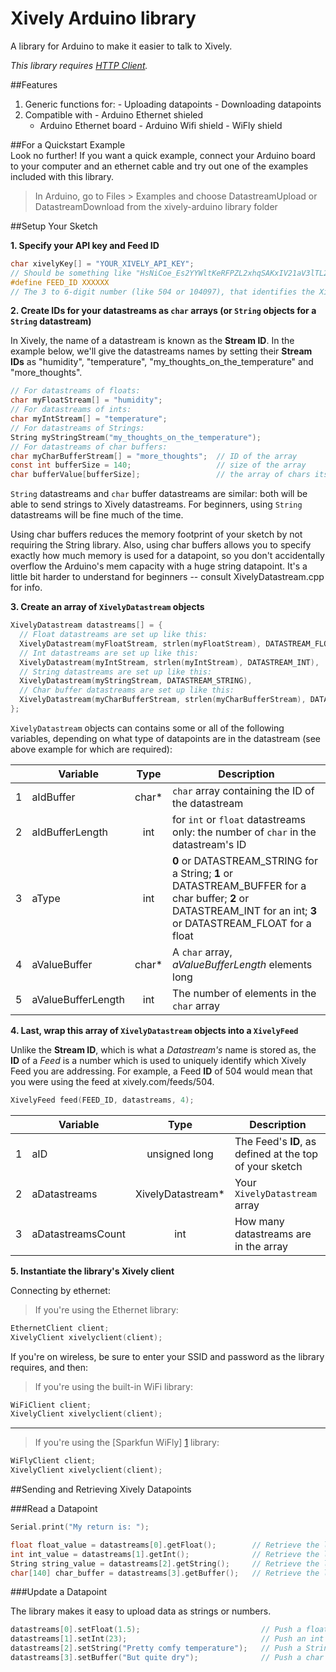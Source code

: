 Xively Arduino library
================

A library for Arduino to make it easier to talk to Xively.

_This library requires [_HTTP Client_](https://github.com/amcewen/HttpClient)._

##Features

   1. Generic functions for:
   	- Uploading datapoints
   	- Downloading datapoints
   2. Compatible with
   	- Arduino Ethernet shieled
      - Arduino Ethernet board
   	- Arduino Wifi shield
   	- WiFly shield

##For a Quickstart Example  
Look no further!  If you want a quick example, connect your Arduino board to your computer and an ethernet cable and try out one of the examples included with this library.

>In Arduino, go to Files > Examples and choose DatastreamUpload or DatastreamDownload from the xively-arduino library folder	

##Setup Your Sketch

**1. Specify your API key and Feed ID**
```c
char xivelyKey[] = "YOUR_XIVELY_API_KEY";
// Should be something like "HsNiCoe_Es2YYWltKeRFPZL2xhqSAKxIV21aV3lTL2h5OD0g"
#define FEED_ID XXXXXX 
// The 3 to 6-digit number (like 504 or 104097), that identifies the Xively Feed you're using
```

**2. Create IDs for your datastreams as `char` arrays (or `String` objects for a `String` datastream)**

In Xively, the name of a datastream is known as the **Stream ID**.  In the example below, we'll give the datastreams names by setting their **Stream IDs** as "humidity", "temperature", "my_thoughts_on_the_temperature" and "more_thoughts".

```c
// For datastreams of floats:
char myFloatStream[] = "humidity";
// For datastreams of ints:
char myIntStream[] = "temperature";
// For datastreams of Strings:
String myStringStream("my_thoughts_on_the_temperature");
// For datastreams of char buffers:
char myCharBufferStream[] = "more_thoughts";  // ID of the array
const int bufferSize = 140;                   // size of the array
char bufferValue[bufferSize];                 // the array of chars itself
```

`String` datastreams and `char` buffer datastreams are similar: both will be able to send strings to Xively datastreams. For beginners, using `String` datastreams will be fine much of the time. 

Using char buffers reduces the memory footprint of your sketch by not requiring the String library.  Also, using char buffers allows you to specify exactly how much memory is used for a datapoint, so you don't accidentally overflow the Arduino's mem capacity with a huge string datapoint.  It's a little bit harder to understand for beginners -- consult XivelyDatastream.cpp for info.

**3. Create an array of `XivelyDatastream` objects**

```c
XivelyDatastream datastreams[] = {
  // Float datastreams are set up like this:
  XivelyDatastream(myFloatStream, strlen(myFloatStream), DATASTREAM_FLOAT),
  // Int datastreams are set up like this:
  XivelyDatastream(myIntStream, strlen(myIntStream), DATASTREAM_INT),
  // String datastreams are set up like this:
  XivelyDatastream(myStringStream, DATASTREAM_STRING),
  // Char buffer datastreams are set up like this:
  XivelyDatastream(myCharBufferStream, strlen(myCharBufferStream), DATASTREAM_BUFFER, bufferValue, bufferSize),
};
```

`XivelyDatastream` objects can contains some or all of the following variables, depending on what type of datapoints are in the datastream (see above example for which are required):

| | Variable | Type | Description |
|---|---|:---:|---|
| 1     | aIdBuffer | char*|`char` array containing the ID of the datastream
| 2     | aIdBufferLength |  int |for `int` or `float` datastreams only: the number of  `char` in the datastream's ID
| 3 | aType | int |**0** or DATASTREAM_STRING for a String; **1** or DATASTREAM_BUFFER for a char buffer; **2** or DATASTREAM_INT for an int; **3** or DATASTREAM_FLOAT for a float
| 4 | aValueBuffer | char* | A `char` array, _aValueBufferLength_ elements long
| 5 | aValueBufferLength | int | The number of elements in the `char` array

    
**4. Last, wrap this array of `XivelyDatastream` objects into a `XivelyFeed`**

Unlike the **Stream ID**, which is what a _Datastream's_ name is stored as, the **ID** of a _Feed_ is a number which is used to uniquely identify which Xively Feed you are addressing.  For  example, a Feed **ID** of 504 would mean that you were using the feed at xively.com/feeds/504.

```c	
XivelyFeed feed(FEED_ID, datastreams, 4);
```

| | Variable | Type | Description |
|---|---|:---:|---|
| 1     | aID | unsigned long | The Feed's **ID**, as defined at the top of your sketch
| 2     | aDatastreams | XivelyDatastream* |Your `XivelyDatastream` array
| 3 | aDatastreamsCount | int | How many datastreams are in the array

**5. Instantiate the library's Xively client**

Connecting by ethernet:

>If you're using the Ethernet library:
```c
EthernetClient client;
XivelyClient xivelyclient(client);
```


If you're on wireless, be sure to enter your SSID and password as the library requires, and then:
>If you're using the built-in WiFi library:
```c
WiFiClient client;
XivelyClient xivelyclient(client);
```

---
>If you're using the [Sparkfun WiFly] [1] library:
```c
WiFlyClient client;
XivelyClient xivelyclient(client);	
```
[1]: https://github.com/jmr13031/WiFly-Shield

##Sending and Retrieving Xively Datapoints

###Read a Datapoint
```c
Serial.print("My return is: ");

float float_value = datastreams[0].getFloat();        // Retrieve the latest datapoint in a float datastream
int int_value = datastreams[1].getInt();              // Retrieve the latest datapoint in an int datastream
String string_value = datastreams[2].getString();     // Retrieve the latest datapoint in a String datastream
char[140] char_buffer = datastreams[3].getBuffer();   // Retrieve the latest datapoint in a char buffer datastream
```

###Update a Datapoint

The library makes it easy to upload data as strings or numbers.
```c
datastreams[0].setFloat(1.5);                           // Push a float datapoint
datastreams[1].setInt(23);                              // Push an int datapoint
datastreams[2].setString("Pretty comfy temperature");   // Push a String datapoint
datastreams[3].setBuffer("But quite dry");              // Push a char buffer datapoint
```
